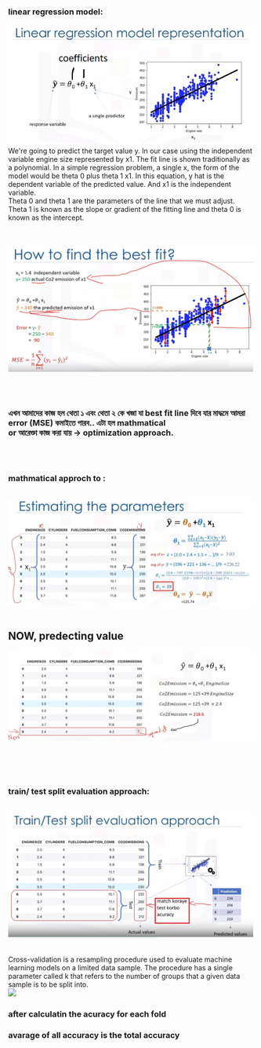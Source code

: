 ### linear regression model:
<img src="pic/simple linear .JPG" width="500px"> 
We're going to predict the target value y. In our case using the independent variable engine size represented by x1. The fit line is shown traditionally as a polynomial. In a simple regression problem, a single x, the form of the model would be theta 0 plus theta 1 x1. In this equation, y hat is the dependent variable of the predicted value. And x1 is the independent variable.
<br>
Theta 0 and theta 1 are the parameters of the line that we must adjust. Theta 1 is known as the slope or gradient of the fitting line and theta 0 is known as the intercept.

<br><br>
<img src="pic/simple linear  1.JPG" width="500px"> 

<br><br>

### এখন আমাদের কাজ হল থেতা ১ এবং থেতা ২ কে খজা যা best fit line দিবে যার মাদ্ধমে আমরা error (MSE) কমাইতে পারব.. এটা হল mathmatical<br> or আরেক্তা কাজ করা যায় -> optimization approach.<br>
<br><br>

### mathmatical approch to :
<br>
<img src="pic/theta find.JPG" width="500px"> 
<br><br>

## NOW, predecting value
<img src="pic/predecting value.JPG" width="500px"> <br><br>

<br><br>

### train/ test split evaluation approach:
<br>
<img src="pic/train test evaluation.JPG" width="500px"> 
<br><br>
<br>
Cross-validation is a resampling procedure used to evaluate machine learning models on a limited data sample. The procedure has a single parameter called k that refers to the number of groups that a given data sample is to be split into.<br>
<img src="pic/k fold cross validation.JPG width="500px"> 
<br>

### after calculatin the acuracy for each fold <br> 
### avarage of all accuracy is the total accuracy <br> 